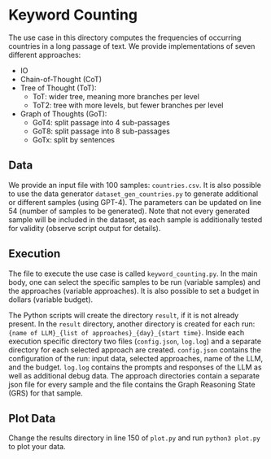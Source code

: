 # Keyword Counting

The use case in this directory computes the frequencies of occurring countries 
in a long passage of text. We provide implementations of seven different approaches:
- IO
- Chain-of-Thought (CoT)
- Tree of Thought (ToT):
  - ToT: wider tree, meaning more branches per level
  - ToT2: tree with more levels, but fewer branches per level
- Graph of Thoughts (GoT):
  - GoT4: split passage into 4 sub-passages
  - GoT8: split passage into 8 sub-passages
  - GoTx: split by sentences

## Data

We provide an input file with 100 samples: `countries.csv`. It is also possible to use
the data generator `dataset_gen_countries.py` to generate additional or
different samples (using GPT-4). The parameters can be updated on line 54 (number of samples to be generated). 
Note that not every generated sample will be included in the dataset, as each sample is 
additionally tested for validity (observe script output for details).

## Execution

The file to execute the use case is called
`keyword_counting.py`. In the main body, one can
select the specific samples to be run (variable samples) and the
approaches (variable approaches). It is also possible to set a budget in
dollars (variable budget).

The Python scripts will create the directory `result`, if it is not
already present. In the `result` directory, another directory is created
for each run: `{name of LLM}_{list of approaches}_{day}_{start time}`.
Inside each execution specific directory two files (`config.json`,
`log.log`) and a separate directory for each selected approach are
created. `config.json` contains the configuration of the run: input data,
selected approaches, name of the LLM, and the budget. `log.log` contains
the prompts and responses of the LLM as well as additional debug data.
The approach directories contain a separate json file for every sample
and the file contains the Graph Reasoning State (GRS) for that sample.

## Plot Data

Change the results directory in line 150 of `plot.py` and run `python3
plot.py` to plot your data.
